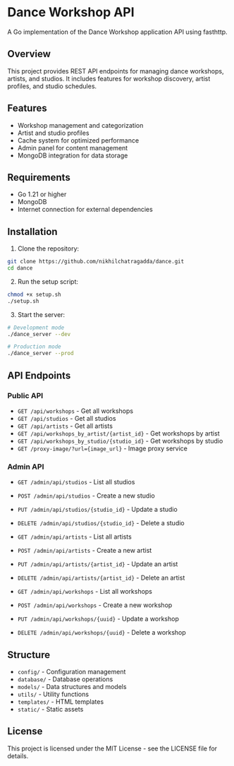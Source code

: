 # Dance Workshop API

A Go implementation of the Dance Workshop application API using fasthttp.

## Overview

This project provides REST API endpoints for managing dance workshops, artists, and studios. It includes features for workshop discovery, artist profiles, and studio schedules.

## Features

- Workshop management and categorization
- Artist and studio profiles
- Cache system for optimized performance
- Admin panel for content management
- MongoDB integration for data storage

## Requirements

- Go 1.21 or higher
- MongoDB
- Internet connection for external dependencies

## Installation

1. Clone the repository:
```bash
git clone https://github.com/nikhilchatragadda/dance.git
cd dance
```

2. Run the setup script:
```bash
chmod +x setup.sh
./setup.sh
```

3. Start the server:
```bash
# Development mode
./dance_server --dev

# Production mode
./dance_server --prod
```

## API Endpoints

### Public API

- `GET /api/workshops` - Get all workshops
- `GET /api/studios` - Get all studios
- `GET /api/artists` - Get all artists
- `GET /api/workshops_by_artist/{artist_id}` - Get workshops by artist
- `GET /api/workshops_by_studio/{studio_id}` - Get workshops by studio
- `GET /proxy-image/?url={image_url}` - Image proxy service

### Admin API

- `GET /admin/api/studios` - List all studios
- `POST /admin/api/studios` - Create a new studio
- `PUT /admin/api/studios/{studio_id}` - Update a studio
- `DELETE /admin/api/studios/{studio_id}` - Delete a studio

- `GET /admin/api/artists` - List all artists
- `POST /admin/api/artists` - Create a new artist
- `PUT /admin/api/artists/{artist_id}` - Update an artist
- `DELETE /admin/api/artists/{artist_id}` - Delete an artist

- `GET /admin/api/workshops` - List all workshops
- `POST /admin/api/workshops` - Create a new workshop
- `PUT /admin/api/workshops/{uuid}` - Update a workshop
- `DELETE /admin/api/workshops/{uuid}` - Delete a workshop

## Structure

- `config/` - Configuration management
- `database/` - Database operations
- `models/` - Data structures and models
- `utils/` - Utility functions
- `templates/` - HTML templates
- `static/` - Static assets

## License

This project is licensed under the MIT License - see the LICENSE file for details.
